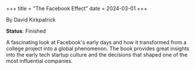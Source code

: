 +++
title = "The Facebook Effect"
date = 2024-03-01
+++

By David Kirkpatrick

**Status**: Finished

A fascinating look at Facebook's early days and how it transformed from a college project into a global phenomenon. The book provides great insights into the early tech startup culture and the decisions that shaped one of the most influential companies. 